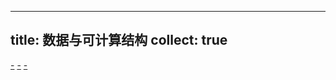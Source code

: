 
---
title: 数据与可计算结构
collect: true
---

[-](/data-structure/seven-trees-in-one.md#:embed)
[-](/data-structure/stack-tree-isomorphism.md#:embed)
[-](/data-structure/synthetic-differential.md#:embed)
